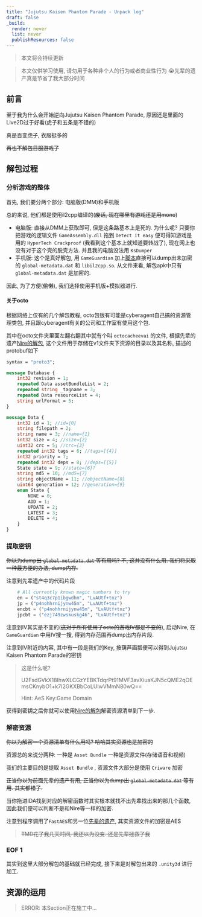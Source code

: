 ```yaml
---
title: "Jujutsu Kaisen Phantom Parade - Unpack log"
draft: false
_build:
  render: never
  list: never
  publishResources: false
---
```


> 本文将会持续更新

> 本文仅供学习使用, 请勿用于各种非个人的行为或者商业性行为
> 😭先辈的遗产真是节省了我大部分时间

## 前言

至于我为什么会开始逆向Jujutsu Kaisen Phantom Parade, 原因还是里面的Live2D过于好看(虎子和五条是不错的)

真是百变虎子, 衣服挺多的

~~再也不解包日服游戏了~~

## 解包过程

### 分析游戏的整体

首先, 我们要分两个部分: 电脑版(DMM)和手机版

总的来说, 他们都是使用il2cpp编译的(~~废话, 现在哪里有游戏还是用mono~~)

- 电脑版: 直接从DMM上获取即可, 但是这条路基本上是死的. 为什么呢? 只要你把游戏的逻辑文件 `GameAssembly.dll` 拖到 `Detect it easy` 便可得知游戏是用的 `HyperTech Crackproof` (我看到这个基本上就知道要转战了), 现在网上也没有对于这个壳的脱壳方法. 并且我的电脑没法用 `KsDumper`
- 手机版: 这个是真好解包, 用 `GameGuardian` 加上[脚本](https://gameguardian.net/forum/files/file/2769-hidden-global-metadatadat-searcher/)直接可以dump出未加密的 `global-metadata.dat` 和 `libil2cpp.so`. 从文件来看, 解包apk中只有 `global-metadata.dat` 是加密的.

因此, 为了方便(~~偷懒~~), 我们选择使用手机版+模拟器进行.

#### 关于octo

根据网络上仅有的几个解包教程, octo包很有可能是cyberagent自己搞的资源管理类包, 并且跟cyberagent有关的公司和工作室有使用这个包.

其中在octo文件夹里面左翻右翻其中就有个叫 `octocacheevai` 的文件, 根据先辈的遗产[Nire的解包](https://github.com/190nm/rein-kuro), 这个文件用于存储在v1文件夹下资源的目录以及其名称, 描述的protobuf如下

```protobuf
syntax = "proto3";

message Database {
    int32 revision = 1;
    repeated Data assetBundleList = 2;
    repeated string _tagname = 3;
    repeated Data resourceList = 4;
    string urlFormat = 5;
}

message Data {
    int32 id = 1; //id={0}
    string filepath = 2;
    string name = 3; //name={1}
    int32 size = 4; //size={2}
    uint32 crc = 5; //crc={3}
    repeated int32 tags = 6; //tags=[{4}]
    int32 priority = 7;
    repeated int32 deps = 8; //deps=[{5}]
    State state = 9; //state={6}?
    string md5 = 10; //md5={7}
    string objectName = 11; //objectName={8}
    uint64 generation = 12; //generation={9}
	enum State {
		NONE = 0;
		ADD = 1;
		UPDATE = 2;
		LATEST = 3;
		DELETE = 4;
	}
}
```

### 提取密钥

~~你以为dump出 `global-metadata.dat` 等有用吗? 不, 这并没有什么用. 我们将采取一种最方便的办法, dump内存.~~

注意到先辈遗产中的代码片段

```python
    # All currently known magic numbers to try
    en = ("st4q3c7p1ibgwdhm", "LvAUtf+tnz")
    jp = ("p4nohhrnijynw45m", "LvAUtf+tnz")
    encbt = ("p4nohhrnijynw45m", "LvAUtf+tnz")
    jpcbt = ("ezj749zwskuskg46", "LvAUtf+tnz")
```

注意到IV其实是不变的(~~这对于所有使用了octo的游戏IV都是不变的~~), 启动Nire, 在 `GameGuardian` 中用IV搜一搜, 得到内存范围再dump出内存片段.

注意到IV附近的内容, 其中有一段是我们的Key, 按葫芦画瓢便可以得到Jujutsu Kaisen Phantom Parade的密钥

> 这是什么呢?
>
> U2FsdGVkX18IhwXLCGzYEBKTdqrPt91MVF3avXiuaKJN5cQME2qOEmsCKnybO1+k7I2GKXBbCoLUIwVMmN80wQ==
>
> Hint: AeS Key:Game Domain

获得到密钥之后你就可以使用[Nire的解包](https://github.com/190nm/rein-kuro)解密资源清单到下一步.

### 解密资源

~~你以为解密一个资源清单有什么用吗? 哈哈其实资源也是加密的~~

资源总的来说分两种: 一种是 `Asset Bundle` 一种是资源文件(存储语音和视频)

我们的主要目的是提取 `Asset Bundle` , 资源文件大部分是使用 `Criware` 加密

~~正当你以为前面先辈的遗产有用, 正当你以为dump出 `global-metadata.dat` 等有用. 其实都错了.~~

当你拖进IDA找到对应的解密函数时其实根本就找不出先辈找出来的那几个函数, 因此我们便可以判断不是和Nire等一样的加密.

注意到程序调用了`FastAES`和另一位[先辈的遗产](https://github.com/sainz1407/Jujutsu-Kaisen-Phantom-Parade), 其实资源文件的加密是AES

> ~~TMD花了我几天时间, 我还以为没变. 还是先辈拯救了我~~

### EOF 1

其实到这里大部分解包的基础就已经完成, 接下来是对解包出来的 `.unity3d` 进行加工.

## 资源的运用

> ERROR: 本Section正在施工中...
